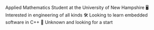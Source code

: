 Applied Mathematics Student at the University of New Hampshire 🖥 Interested in engineering of all kinds 🛠️ Looking to learn embedded software in C++ 🤖 Unknown and looking for a start
